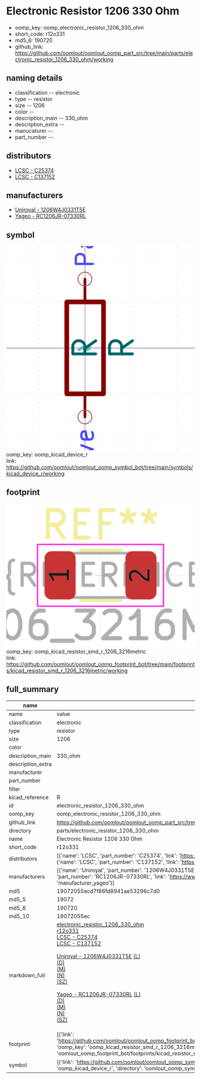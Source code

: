 # Electronic Resistor 1206 330 Ohm

  
* oomp_key: oomp_electronic_resistor_1206_330_ohm 
* short_code: r12o331
* md5_6: 190720  
* github_link: https://github.com/oomlout/oomlout_oomp_part_src/tree/main/parts/electronic_resistor_1206_330_ohm/working  
## naming details
* classification -- electronic
* type -- resistor
* size -- 1206
* color -- 
* description_main -- 330_ohm
* description_extra -- 
* manucaturer -- 
* part_number -- 

## distributors
* [LCSC - C25374](https://lcsc.com/product-detail/C25374.html)  
* [LCSC - C137152](https://lcsc.com/product-detail/C137152.html)  

## manufacturers
* [Uniroyal - 1206W4J0331T5E]()  
* [Yageo - RC1206JR-07330RL](https://www.yageo.com/en/Chart/Download/pdf/RC1206JR-07330RL)  

## symbol

![](symbol/0/working/working_600.png)  
oomp_key: oomp_kicad_device_r  
link: https://github.com/oomlout/oomlout_oomp_symbol_bot/tree/main/symbols/kicad_device_r/working  

## footprint

![](footprint/0/working/working_600.png)  
oomp_key: oomp_kicad_resistor_smd_r_1206_3216metric  
link: https://github.com/oomlout/oomlout_oomp_footprint_bot/tree/main/footprints/kicad_resistor_smd_r_1206_3216metric/working  

## full_summary
| name | value | 
| --- | --- | 
| name | value | 
| classification | electronic | 
| type | resistor | 
| size | 1206 | 
| color |  | 
| description_main | 330_ohm | 
| description_extra |  | 
| manufacturer |  | 
| part_number |  | 
| filter |  | 
| kicad_reference | R | 
| id | electronic_resistor_1206_330_ohm | 
| oomp_key | oomp_electronic_resistor_1206_330_ohm | 
| github_link | https://github.com/oomlout/oomlout_oomp_part_src/tree/main/parts/electronic_resistor_1206_330_ohm/working | 
| directory | parts/electronic_resistor_1206_330_ohm | 
| name | Electronic Resistor 1206 330 Ohm | 
| short_code | r12o331 | 
| distributors | [{'name': 'LCSC', 'part_number': 'C25374', 'link': 'https://lcsc.com/product-detail/C25374.html', 'id': 'distributor_lcsc'}, {'name': 'LCSC', 'part_number': 'C137152', 'link': 'https://lcsc.com/product-detail/C137152.html', 'id': 'distributor_lcsc'}] | 
| manufacturers | [{'name': 'Uniroyal', 'part_number': '1206W4J0331T5E', 'link': '', 'id': 'manufacturer_uniroyal'}, {'name': 'Yageo', 'part_number': 'RC1206JR-07330RL', 'link': 'https://www.yageo.com/en/Chart/Download/pdf/RC1206JR-07330RL', 'id': 'manufacturer_yageo'}] | 
| md5 | 19072055ecd7f86fd8941ae53296c7d0 | 
| md5_5 | 19072 | 
| md5_6 | 190720 | 
| md5_10 | 19072055ec | 
| markdown_full | [electronic_resistor_1206_330_ohm](https://github.com/oomlout/oomlout_oomp_part_src/tree/main/parts/electronic_resistor_1206_330_ohm/working)<br>[r12o331](https://github.com/oomlout/oomlout_oomp_part_src/tree/main/parts/electronic_resistor_1206_330_ohm/working)<br>[LCSC - C25374<br>](https://lcsc.com/product-detail/C25374.html)[LCSC - C137152<br>](https://lcsc.com/product-detail/C137152.html)<br>[Uniroyal - 1206W4J0331T5E]() [(L)<br>](https://www.lcsc.com/search?q=1206W4J0331T5E)[(D)<br>](https://www.digikey.com/en/products?,keywords=1206W4J0331T5E)[(M)<br>](https://www.mouser.com/Search/Refine?Keyword=1206W4J0331T5E)[(N)<br>](https://www.newark.com/search?st=1206W4J0331T5E)[(SZ)<br>](https://so.szlcsc.com/global.html?k=1206W4J0331T5E)<br>[Yageo - RC1206JR-07330RL](https://www.yageo.com/en/Chart/Download/pdf/RC1206JR-07330RL) [(L)<br>](https://www.lcsc.com/search?q=RC1206JR-07330RL)[(D)<br>](https://www.digikey.com/en/products?,keywords=RC1206JR-07330RL)[(M)<br>](https://www.mouser.com/Search/Refine?Keyword=RC1206JR-07330RL)[(N)<br>](https://www.newark.com/search?st=RC1206JR-07330RL)[(SZ)<br>](https://so.szlcsc.com/global.html?k=RC1206JR-07330RL)<br> | 
| footprint | [{'link': 'https://github.com/oomlout/oomlout_oomp_footprint_bot/tree/main/foootprntss/kicad_resistor_smd_r_1206_3216metric', 'oomp_key': 'oomp_kicad_resistor_smd_r_1206_3216metric', 'directory': 'oomlout_oomp_footprint_bot/footprints/kicad_resistor_smd_r_1206_3216metric//working/working.kicad_mod'}] | 
| symbol | [{'link': 'https://github.com/oomlout/oomlout_oomp_symbol_bot/tree/main/symbols/kicad_device_r', 'oomp_key': 'oomp_kicad_device_r', 'directory': 'oomlout_oomp_symbol_bot/symbols/kicad_device_r//working/working.kicad_sym'}] | 
